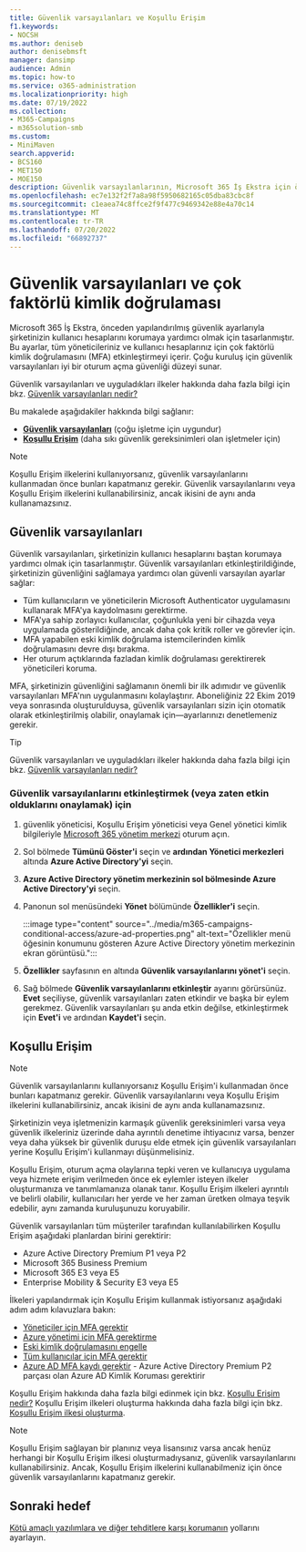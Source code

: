 ```yaml
---
title: Güvenlik varsayılanları ve Koşullu Erişim
f1.keywords:
- NOCSH
ms.author: deniseb
author: denisebmsft
manager: dansimp
audience: Admin
ms.topic: how-to
ms.service: o365-administration
ms.localizationpriority: high
ms.date: 07/19/2022
ms.collection:
- M365-Campaigns
- m365solution-smb
ms.custom:
- MiniMaven
search.appverid:
- BCS160
- MET150
- MOE150
description: Güvenlik varsayılanlarının, Microsoft 365 İş Ekstra için önceden yapılandırılmış güvenlik ayarları sağlayarak kuruluşunuzun kimlikle ilgili saldırılara karşı korunmasına nasıl yardımcı olabileceğini öğrenin.
ms.openlocfilehash: ec7e132f2f7a8a98f5950682165c05dba83cbc8f
ms.sourcegitcommit: c1eaea74c8ffce2f9f477c9469342e88e4a70c14
ms.translationtype: MT
ms.contentlocale: tr-TR
ms.lasthandoff: 07/20/2022
ms.locfileid: "66892737"
---
```

# <a name="security-defaults-and-multi-factor-authentication"></a>Güvenlik varsayılanları ve çok faktörlü kimlik doğrulaması

Microsoft 365 İş Ekstra, önceden yapılandırılmış güvenlik ayarlarıyla şirketinizin kullanıcı hesaplarını korumaya yardımcı olmak için tasarlanmıştır. Bu ayarlar, tüm yöneticileriniz ve kullanıcı hesaplarınız için çok faktörlü kimlik doğrulamasını (MFA) etkinleştirmeyi içerir. Çoğu kuruluş için güvenlik varsayılanları iyi bir oturum açma güvenliği düzeyi sunar.

Güvenlik varsayılanları ve uyguladıkları ilkeler hakkında daha fazla bilgi için bkz. [Güvenlik varsayılanları nedir?](/azure/active-directory/fundamentals/concept-fundamentals-security-defaults)

Bu makalede aşağıdakiler hakkında bilgi sağlanır:

- **[Güvenlik varsayılanları](#security-defaults)** (çoğu işletme için uygundur)
- **[Koşullu Erişim](#conditional-access)** (daha sıkı güvenlik gereksinimleri olan işletmeler için)

> [!NOTE]
> Koşullu Erişim ilkelerini kullanıyorsanız, güvenlik varsayılanlarını kullanmadan önce bunları kapatmanız gerekir. Güvenlik varsayılanlarını veya Koşullu Erişim ilkelerini kullanabilirsiniz, ancak ikisini de aynı anda kullanamazsınız.

## <a name="security-defaults"></a>Güvenlik varsayılanları

Güvenlik varsayılanları, şirketinizin kullanıcı hesaplarını baştan korumaya yardımcı olmak için tasarlanmıştır. Güvenlik varsayılanları etkinleştirildiğinde, şirketinizin güvenliğini sağlamaya yardımcı olan güvenli varsayılan ayarlar sağlar:

- Tüm kullanıcıların ve yöneticilerin Microsoft Authenticator uygulamasını kullanarak MFA'ya kaydolmasını gerektirme.
- MFA'ya sahip zorlayıcı kullanıcılar, çoğunlukla yeni bir cihazda veya uygulamada gösterildiğinde, ancak daha çok kritik roller ve görevler için.
- MFA yapabilen eski kimlik doğrulama istemcilerinden kimlik doğrulamasını devre dışı bırakma.
- Her oturum açtıklarında fazladan kimlik doğrulaması gerektirerek yöneticileri koruma.

MFA, şirketinizin güvenliğini sağlamanın önemli bir ilk adımıdır ve güvenlik varsayılanları MFA'nın uygulanmasını kolaylaştırır. Aboneliğiniz 22 Ekim 2019 veya sonrasında oluşturulduysa, güvenlik varsayılanları sizin için otomatik olarak etkinleştirilmiş olabilir, onaylamak için&mdash;ayarlarınızı denetlemeniz gerekir.

> [!TIP]
> Güvenlik varsayılanları ve uyguladıkları ilkeler hakkında daha fazla bilgi için bkz. [Güvenlik varsayılanları nedir?](/azure/active-directory/fundamentals/concept-fundamentals-security-defaults)

### <a name="to-enable-security-defaults-or-confirm-theyre-already-enabled"></a>Güvenlik varsayılanlarını etkinleştirmek (veya zaten etkin olduklarını onaylamak) için

1. güvenlik yöneticisi, Koşullu Erişim yöneticisi veya Genel yönetici kimlik bilgileriyle <a href="https://go.microsoft.com/fwlink/p/?linkid=2024339" target="_blank">Microsoft 365 yönetim merkezi</a> oturum açın.

2. Sol bölmede **Tümünü Göster'i** seçin ve **ardından Yönetici merkezleri** altında **Azure Active Directory'yi** seçin.

3. **Azure Active Directory yönetim merkezinin sol bölmesinde Azure Active Directory'yi** seçin.

4. Panonun sol menüsündeki **Yönet** bölümünde **Özellikler'i** seçin.

    :::image type="content" source="../media/m365-campaigns-conditional-access/azure-ad-properties.png" alt-text="Özellikler menü öğesinin konumunu gösteren Azure Active Directory yönetim merkezinin ekran görüntüsü.":::

5. **Özellikler** sayfasının en altında **Güvenlik varsayılanlarını yönet'i** seçin.

6. Sağ bölmede **Güvenlik varsayılanlarını etkinleştir** ayarını görürsünüz. **Evet** seçiliyse, güvenlik varsayılanları zaten etkindir ve başka bir eylem gerekmez. Güvenlik varsayılanları şu anda etkin değilse, etkinleştirmek için **Evet'i** ve ardından **Kaydet'i** seçin.

## <a name="conditional-access"></a>Koşullu Erişim

> [!NOTE]
> Güvenlik varsayılanlarını kullanıyorsanız Koşullu Erişim'i kullanmadan önce bunları kapatmanız gerekir. Güvenlik varsayılanlarını veya Koşullu Erişim ilkelerini kullanabilirsiniz, ancak ikisini de aynı anda kullanamazsınız.

Şirketinizin veya işletmenizin karmaşık güvenlik gereksinimleri varsa veya güvenlik ilkeleriniz üzerinde daha ayrıntılı denetime ihtiyacınız varsa, benzer veya daha yüksek bir güvenlik duruşu elde etmek için güvenlik varsayılanları yerine Koşullu Erişim'i kullanmayı düşünmelisiniz.

Koşullu Erişim, oturum açma olaylarına tepki veren ve kullanıcıya uygulama veya hizmete erişim verilmeden önce ek eylemler isteyen ilkeler oluşturmanıza ve tanımlamanıza olanak tanır. Koşullu Erişim ilkeleri ayrıntılı ve belirli olabilir, kullanıcıları her yerde ve her zaman üretken olmaya teşvik edebilir, aynı zamanda kuruluşunuzu koruyabilir.

Güvenlik varsayılanları tüm müşteriler tarafından kullanılabilirken Koşullu Erişim aşağıdaki planlardan birini gerektirir:

- Azure Active Directory Premium P1 veya P2
- Microsoft 365 Business Premium
- Microsoft 365 E3 veya E5
- Enterprise Mobility & Security E3 veya E5

İlkeleri yapılandırmak için Koşullu Erişim kullanmak istiyorsanız aşağıdaki adım adım kılavuzlara bakın:

- [Yöneticiler için MFA gerektir](/azure/active-directory/conditional-access/howto-conditional-access-policy-admin-mfa)
- [Azure yönetimi için MFA gerektirme](/azure/active-directory/conditional-access/howto-conditional-access-policy-azure-management)
- [Eski kimlik doğrulamasını engelle](/azure/active-directory/conditional-access/howto-conditional-access-policy-block-legacy)
- [Tüm kullanıcılar için MFA gerektir](/azure/active-directory/conditional-access/howto-conditional-access-policy-all-users-mfa)
- [Azure AD MFA kaydı gerektir](/azure/active-directory/identity-protection/howto-identity-protection-configure-mfa-policy) - Azure Active Directory Premium P2 parçası olan Azure AD Kimlik Koruması gerektirir

Koşullu Erişim hakkında daha fazla bilgi edinmek için bkz. [Koşullu Erişim nedir?](/azure/active-directory/conditional-access/overview) Koşullu Erişim ilkeleri oluşturma hakkında daha fazla bilgi için bkz. [Koşullu Erişim ilkesi oluşturma](/azure/active-directory/authentication/tutorial-enable-azure-mfa#create-a-conditional-access-policy).

> [!NOTE]
> Koşullu Erişim sağlayan bir planınız veya lisansınız varsa ancak henüz herhangi bir Koşullu Erişim ilkesi oluşturmadıysanız, güvenlik varsayılanlarını kullanabilirsiniz. Ancak, Koşullu Erişim ilkelerini kullanabilmeniz için önce güvenlik varsayılanlarını kapatmanız gerekir.

## <a name="next-objective"></a>Sonraki hedef

[Kötü amaçlı yazılımlara ve diğer tehditlere karşı korumanın](m365bp-increase-protection.md) yollarını ayarlayın.
